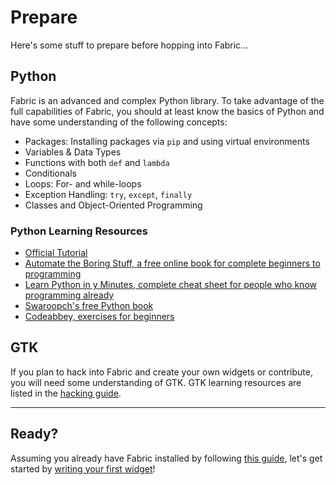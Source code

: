 # Prepare
Here's some stuff to prepare before hopping into Fabric...
## Python
Fabric is an advanced and complex Python library. To take advantage of the full capabilities of Fabric, you should at least know the basics of Python and have some understanding of the following concepts:
- Packages: Installing packages via `pip` and using virtual environments
- Variables & Data Types
- Functions with both `def` and `lambda`
- Conditionals
- Loops: For- and while-loops
- Exception Handling: `try`, `except`, `finally`
- Classes and Object-Oriented Programming

### Python Learning Resources
-   [Official Tutorial](https://docs.python.org/3/tutorial/)
-   [Automate the Boring Stuff, a free online book for complete beginners to programming](https://automatetheboringstuff.com/)
-   [Learn Python in y Minutes, complete cheat sheet for people who know programming already](https://learnxinyminutes.com/docs/python3/)
-   [Swaroopch's free Python book](http://python.swaroopch.com/)
-   [Codeabbey, exercises for beginners](http://www.codeabbey.com/)

## GTK
If you plan to hack into Fabric and create your own widgets or contribute, you will need some understanding of GTK. GTK learning resources are listed in the [hacking guide](hacking-guide.md).

---
## Ready?
Assuming you already have Fabric installed by following [this guide](installation-guide.md), let's get started by [writing your first widget](first-widget.md)!
